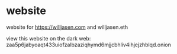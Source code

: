# website
website for <https://willjasen.com> and willjasen.eth

view this website on the dark web: zaa5p6jabyoaqt433uiofzalbzaziqhymd6mjjcbhliv4ihjejzhblqd.onion
